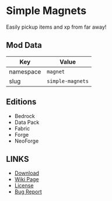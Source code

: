 # Simple Magnets

Easily pickup items and xp from far away!

## Mod Data

| Key       | Value            |
| --------- |------------------|
| namespace | `magnet`         |
| slug      | `simple-magnets` |

## Editions

- Bedrock
- Data Pack
- Fabric
- Forge
- NeoForge

## LINKS

- [Download](https://www.curseforge.com/minecraft-bedrock/addons/simple-magnets)
- [Wiki Page](https://docs.lpsmods.dev/simple-magnets/)
- [License](https://license.lpsmods.dev)
- [Bug Report](https://github.com/lpsmods/simple-magnets/issues)
